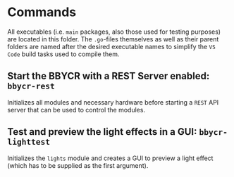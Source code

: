 # Commands

All executables (i.e. `main` packages, also those used for testing purposes) are located in this folder. The `.go`-files themselves as well as their parent folders are named after the desired executable names to simplify the `VS Code` build tasks used to compile them.

## Start the BBYCR with a REST Server enabled: `bbycr-rest`

Initializes all modules and necessary hardware before starting a `REST` API server that can be used to control the modules.

## Test and preview the light effects in a GUI: `bbycr-lighttest`

Initializes the `lights` module and creates a GUI to preview a light effect (which has to be supplied as the first argument).
